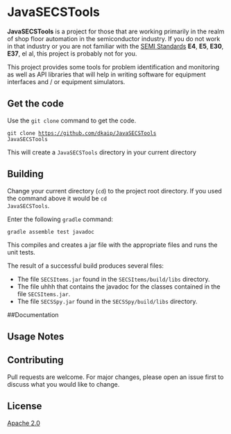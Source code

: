 # JavaSECSTools

**JavaSECSTools** is a project for those that are working primarily in the realm of shop floor automation in the semiconductor industry. 
If you do not work in that industry or you are not familiar with the [SEMI Standards](www.semi.org/en/standards) 
**E4**, **E5**, **E30**, **E37**, el al, this project is probably not for you.  

This project provides some tools for problem identification and monitoring as well as API libraries that will help 
in writing software for equipment interfaces and / or equipment simulators.

## Get the code
Use the <code>git clone</code> command to get the code. 

<code>git clone https://github.com/dkaip/JavaSECSTools JavaSECSTools</code> 

This will create a <code>JavaSECSTools</code> directory in your current directory

## Building
Change your current directory (<code>cd</code>) to the project root directory.  If you used the 
command above it would be <code>cd JavaSECSTools</code>.  

Enter the following <code>gradle</code> command:

<code>gradle assemble test javadoc</code>

This compiles and creates a jar file with the appropriate files and runs the unit tests.

The result of a successful build produces several files:
* The file <code>SECSItems.jar</code> found in the <code>SECSItems/build/libs</code> directory.
* The file uhhh that contains the javadoc for the classes contained in the file <code>SECSItems.jar</code>.
* The file <code>SECSSpy.jar</code> found in the <code>SECSSpy/build/libs</code> directory.

##Documentation


## Usage Notes

## Contributing
Pull requests are welcome. For major changes, please open an issue first to discuss what you would like to change.

## License
[Apache 2.0](http://www.apache.org/licenses/LICENSE-2.0)
